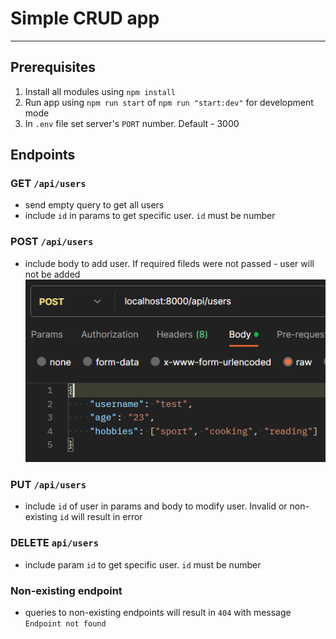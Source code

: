 # Simple CRUD app

---

## Prerequisites
1. Install all modules using `npm install`
2. Run app using `npm run start` of `npm run "start:dev"` for development mode
3. In `.env` file set server's `PORT` number. Default - 3000

## Endpoints

### GET `/api/users`
* send empty query to get all users
* include `id` in params to get specific user. `id` must be number

### POST `/api/users`
* include body to add user. If required fileds were not passed - user will not be added
![Alt text](image.png) 

### PUT `/api/users`
* include `id` of user in params and body to modify user. Invalid or non-existing `id` will result in error

### DELETE `api/users`
* include param `id` to get specific user. `id` must be number

### Non-existing endpoint
* queries to non-existing endpoints will result in `404` with message `Endpoint not found`

